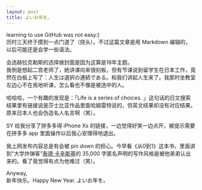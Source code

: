 ```yaml
---
layout: post
title: よいお年を。
---
```


learning to use GitHub was not easy:)<br>历时三天终于摸到一点门道了（挠头）。不过这篇文章是用 Markdown 编辑的，以后可能还是会学一些语法。

会选赫拉克勒斯的选择做封面是因为这算是18年主题。<br>我倒是想起二宫老师了，她讲课向来很刻板，但有节课说到留学生在日本工作，竟然在白板上写了：人生は選択の連続である。和我们讲起人生来了。我那时坐教室左边心不在焉地听课，怎么看也不像是被选中的人。

哈哈哈，一个有趣的发现是：「Life is a series of choices. 」这句话的日文搜索结果里有链接说是莎士比亚作品里面哈姆雷特说的，但英文结果却没有对应结果。原来日本人也会伪造名人名言啊（笑）。

SY 给我分享了拼多多得 iPhone Xs 的链接，一边觉得好笑一边点开，被提示需要在拼多多 app 里面操作以后我心安理得地退出。

我上网发布内容总是有会被 pin down 的担心。今早看《从0到1》这本书，里面讲到“大学炸弹客”[泰德·卡辛斯基](https://zh.wikipedia.org/wiki/%E6%B3%B0%E5%BE%B7%C2%B7%E5%8D%A1%E8%BE%9B%E6%96%AF%E5%9F%BA)的 35,000 字匿名声明的写作风格是被他弟弟认出来的。看了竟觉得有点为他难过（笑）。

Anyway,<br>新年快乐。Happy New Year. よいお年を。

